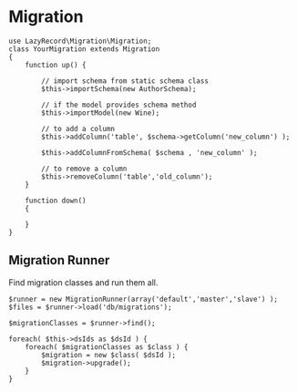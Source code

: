 Migration
==========

    use LazyRecord\Migration\Migration;
    class YourMigration extends Migration
    {
        function up() {

            // import schema from static schema class
            $this->importSchema(new AuthorSchema);

            // if the model provides schema method
            $this->importModel(new Wine);

            // to add a column
            $this->addColumn('table', $schema->getColumn('new_column') );

            $this->addColumnFromSchema( $schema , 'new_column' );

            // to remove a column
            $this->removeColumn('table','old_column');
        }

        function down()
        {

        }
    }

## Migration Runner

Find migration classes and run them all.

    $runner = new MigrationRunner(array('default','master','slave') );
    $files = $runner->load('db/migrations');

    $migrationClasses = $runner->find();

    foreach( $this->dsIds as $dsId ) {
        foreach( $migrationClasses as $class ) {
            $migration = new $class( $dsId );
            $migration->upgrade();
        }
    }


